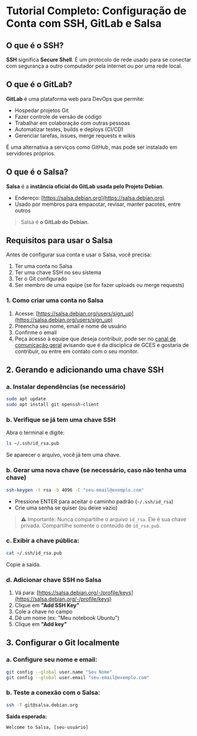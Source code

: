 # Tutorial Completo: Configuração de Conta com SSH, GitLab e Salsa 

## O que é o SSH?

**SSH** significa **Secure Shell**. É um protocolo de rede usado para se conectar com segurança a outro computador pela internet ou por uma rede local.

## O que é o GitLab?

**GitLab** é uma plataforma web para DevOps que permite:

- Hospedar projetos Git
- Fazer controle de versão de código
- Trabalhar em colaboração com outras pessoas
- Automatizar testes, builds e deploys (CI/CD)
- Gerenciar tarefas, issues, merge requests e wikis

É uma alternativa a serviços como GitHub, mas pode ser instalado em servidores próprios.


##  O que é o Salsa?

**Salsa** é a **instância oficial do GitLab usada pelo Projeto Debian**.

- Endereço: [https://salsa.debian.org](https://salsa.debian.org)
- Usado por membros para empacotar, revisar, manter pacotes, entre outros

> Salsa é **o GitLab do Debian**.


## Requisitos para usar o Salsa

Antes de configurar sua conta e usar o Salsa, você precisa:

1. Ter uma conta no Salsa
2. Ter uma chave SSH no seu sistema
3. Ter o Git configurado
4. Ser membro de uma equipe (se for fazer uploads ou merge requests)

### 1. Como criar uma conta no Salsa

1. Acesse: [https://salsa.debian.org/users/sign_up](https://salsa.debian.org/users/sign_up)
2. Preencha seu nome, email e nome de usuário
3. Confirme o email
4. Peça acesso à equipe que deseja contribuir, pode ser no [canal de comunicação geral](https://app.element.io/#/room/#debian-devel-br:matrix.debian.social/$vcvfKM3OVpxJqv7nbDx2RJPNy7gr4sEHox9NUUXHw0Y) avisando que é da disciplica de GCES e gostaria de contribuir, ou entre em contato com o seu monitor.


## 2. Gerando e adicionando uma chave SSH


### a. Instalar dependências (se necessário)

```bash
sudo apt update
sudo apt install git openssh-client
```

### b. Verifique se já tem uma chave SSH

Abra o terminal e digite:

```bash
ls ~/.ssh/id_rsa.pub
```

Se aparecer o arquivo, você já tem uma chave.

### b. Gerar uma nova chave (se necessário, caso não tenha uma chave)

```bash
ssh-keygen -t rsa -b 4096 -C "seu-email@exemplo.com"
```

- Pressione ENTER para aceitar o caminho padrão (`~/.ssh/id_rsa`)
- Crie uma senha se quiser (ou deixe vazio)

> ⚠️ Importante: Nunca compartilhe o arquivo `id_rsa`. Ele é sua chave privada. Compartilhe somente o conteúdo de `id_rsa.pub`.

### c. Exibir a chave pública:

```bash
cat ~/.ssh/id_rsa.pub
```

Copie a saída.

### d. Adicionar chave SSH no Salsa

1. Vá para: [https://salsa.debian.org/-/profile/keys](https://salsa.debian.org/-/profile/keys)
2. Clique em **"Add SSH Key"**
3. Cole a chave no campo
4. Dê um nome (ex: "Meu notebook Ubuntu")
5. Clique em **"Add key"**


## 3. Configurar o Git localmente

### a. Configure seu nome e email:

```bash
git config --global user.name "Seu Nome"
git config --global user.email "seu-email@exemplo.com"
```

### b. Teste a conexão com o Salsa:

```bash
ssh -T git@salsa.debian.org
```

**Saída esperada:**

```
Welcome to Salsa, [seu-usuário]
```

